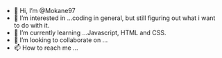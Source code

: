 - 👋 Hi, I’m @Mokane97
- 👀 I’m interested in ...coding in general, but still figuring out what i want to do with it. 
- 🌱 I’m currently learning ...Javascript, HTML and CSS.
- 💞️ I’m looking to collaborate on ...
- 📫 How to reach me ...

<!---
Mokane97/Mokane97 is a ✨ special ✨ repository because its `README.md` (this file) appears on your GitHub profile.
You can click the Preview link to take a look at your changes.
--->
